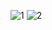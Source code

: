 ![1](https://user-images.githubusercontent.com/82725681/202519745-8dddd2e0-5f83-4ed1-85cb-56609e4bd249.png)
![2](https://user-images.githubusercontent.com/82725681/202519895-00a8c5cd-d655-4851-81f1-dd36068962ce.png)
